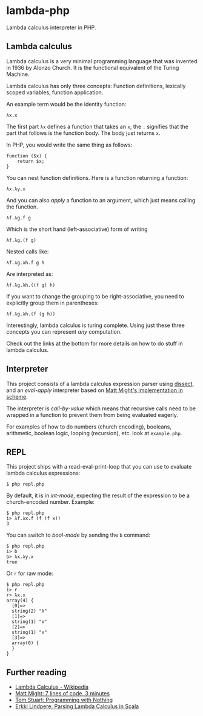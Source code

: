 # lambda-php

Lambda calculus interpreter in PHP.

## Lambda calculus

Lambda calculus is a very minimal programming language that was invented in
1936 by Alonzo Church. It is the functional equivalent of the Turing Machine.

Lambda calculus has only three concepts: Function definitions, lexically
scoped variables, function application.

An example term would be the identity function:

    λx.x

The first part `λx` defines a function that takes an `x`, the `.` signifies
that the part that follows is the function body. The body just returns `x`.

In PHP, you would write the same thing as follows:

    function ($x) {
        return $x;
    }

You can nest function definitions. Here is a function returning a function:

    λx.λy.x

And you can also *apply* a function to an argument, which just means calling
the function.

    λf.λg.f g

Which is the short hand (left-associative) form of writing

    λf.λg.(f g)

Nested calls like:

    λf.λg.λh.f g h

Are interpreted as:

    λf.λg.λh.((f g) h)

If you want to change the grouping to be right-associative, you need to
explicitly group them in parentheses:

    λf.λg.λh.(f (g h))

Interestingly, lambda calculus is turing complete. Using just these three
concepts you can represent *any* computation.

Check out the links at the bottom for more details on how to do stuff in
lambda calculus.

## Interpreter

This project consists of a lambda calculus expression parser using
[dissect](https://github.com/jakubledl/dissect), and an *eval-apply*
interpreter based on [Matt Might's implementation in
scheme](http://matt.might.net/articles/implementing-a-programming-language/).

The interpreter is *call-by-value* which means that recursive calls need to be
wrapped in a function to prevent them from being evaluated eagerly.

For examples of how to do numbers (church encoding), booleans, arithmetic,
boolean logic, looping (recursion), etc. look at `example.php`.

## REPL

This project ships with a read-eval-print-loop that you can use to evaluate
lambda calculus expressions:

    $ php repl.php

By default, it is in *int-mode*, expecting the result of the expression to be
a church-encoded number. Example:

    $ php repl.php
    i> λf.λx.f (f (f x))
    3

You can switch to *bool-mode* by sending the `b` command:

    $ php repl.php
    i> b
    b> λx.λy.x
    true

Or `r` for raw mode:

    $ php repl.php
    i> r
    r> λx.x
    array(4) {
      [0]=>
      string(2) "λ"
      [1]=>
      string(1) "x"
      [2]=>
      string(1) "x"
      [3]=>
      array(0) {
      }
    }

## Further reading

* [Lambda Calculus - Wikipedia](http://en.wikipedia.org/wiki/Lambda_calculus)
* [Matt Might: 7 lines of code, 3 minutes](http://matt.might.net/articles/implementing-a-programming-language/)
* [Tom Stuart: Programming with Nothing](http://codon.com/programming-with-nothing)
* [Erkki Lindpere: Parsing Lambda Calculus in Scala](http://zeroturnaround.com/rebellabs/parsing-lambda-calculus-in-scala/)
